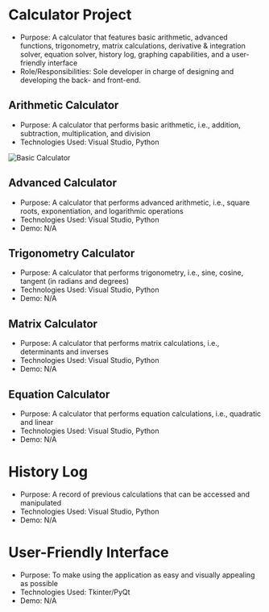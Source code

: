 # Calculator Project
- Purpose: A calculator that features basic arithmetic, advanced functions, trigonometry, matrix calculations, derivative & integration solver, equation solver, history log, graphing capabilities, and a user-friendly interface
- Role/Responsibilities: Sole developer in charge of designing and developing the back- and front-end.
  
## Arithmetic Calculator
- Purpose: A calculator that performs basic arithmetic, i.e., addition, subtraction, multiplication, and division
- Technologies Used: Visual Studio, Python
  
![Basic Calculator](https://github.com/user-attachments/assets/2423d975-44b6-4d32-bca0-693299b47c19)

## Advanced Calculator
- Purpose: A calculator that performs advanced arithmetic, i.e., square roots, exponentiation, and logarithmic operations
- Technologies Used: Visual Studio, Python
- Demo: N/A
  
## Trigonometry Calculator
- Purpose: A calculator that performs trigonometry, i.e., sine, cosine, tangent (in radians and degrees)
- Technologies Used: Visual Studio, Python
- Demo: N/A
  
## Matrix Calculator
- Purpose: A calculator that performs matrix calculations, i.e., determinants and inverses
- Technologies Used: Visual Studio, Python
- Demo: N/A
  
## Equation Calculator
- Purpose: A calculator that performs equation calculations, i.e., quadratic and linear
- Technologies Used: Visual Studio, Python
- Demo: N/A
  
# History Log
- Purpose: A record of previous calculations that can be accessed and manipulated
- Technologies Used: Visual Studio, Python
- Demo: N/A
  
# User-Friendly Interface
- Purpose: To make using the application as easy and visually appealing as possible
- Technologies Used: Tkinter/PyQt
- Demo: N/A
